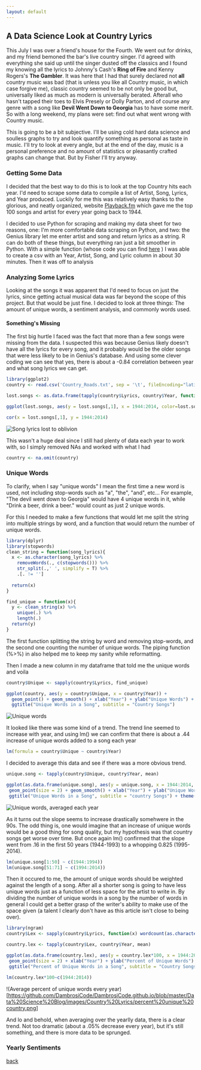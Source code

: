 ```yaml
---
layout: default
---
```


## A Data Science Look at Country Lyrics

  This July I was over a friend's house for the Fourth. We went out for drinks, and my friend bemoned the bar's live country singer. I'd agreed with everything she said up until the singer dusted off the classics and I found my knowing all the lyrics to Johnny's Cash's **Ring of Fire** and Kenny Rogers's **The Gambler**. It was here that I had that surely declared not **all** country music was bad (that is unless you like all Country music, in which case forgive me), classic country seemed to be not only be good but, universally liked as much as modern is universally berated. Afterall who hasn't tapped their toes to Elvis Presely or Dolly Parton, and of course any genre with a song like **Devil Went Down to Georgia** has to have some merit. So with a long weekend, my plans were set: find out what went wrong with Country music.
  
  This is going to be a bit subjective. I'll be using cold hard data science and soulless graphs to try and look quantify something as personal as taste in music. I'll try to look at every angle, but at the end of the day, music is a personal preference and no amount of statistics or pleasantly crafted graphs can change that. But by Fisher I'll try anyway.
  
### Getting Some Data
  
  I decided that the best way to do this is to look at the top Country hits each year. I'd need to scrape some data to compile a list of Artist, Song, Lyrics, and Year produced. Luckily for me this was relatively easy thanks to the glorious, and neatly organized, website [Playback.fm](https://playback.fm/charts/country) which gave me the top 100 songs and artist for every year going back to 1944. 
  
  I decided to use Python for scraping and making my data sheet for two reasons, one: I'm more comfortable data scraping on Python, and two: the Genius library let me enter artist and song and return lyrics as a string. R can do both of these things, but everything ran just a bit smoother in Python. With a simple function (whose code you can find [here](https://github.com/DambrosiCode/music_analysis/blob/master/lyrics%20getter) ) I was able to create a csv with an Year, Artist, Song, and Lyric column in about 30 minutes. Then it was off to analysis
  
  ### Analyzing Some Lyrics
  
   Looking at the songs it was apparent that I'd need to focus on just the lyrics, since getting actual musical data was far beyond the scope of this project. But that would be just fine. I decided to look at three things: The amount of unique words, a sentiment analysis, and commonly words used.
   
  #### Something's Missing
  
  The first big hurtle I faced was the fact that more than a few songs were missing from the data. I suspected this was because Genius likely doesn't have all the lyrics for every song, and it probably would be the older songs that were less likely to be in Genius's database. And using some clever coding we can see that yes, there is about a -0.84 correlation between year and what song lyrics we can get.  
  
  
```R
library(ggplot2)
country <- read.csv('Country_Roads.txt', sep = '\t', fileEncoding="latin1")  

lost.songs <- as.data.frame(tapply(country$Lyrics, country$Year, function(x) sum(is.na(x))))  

ggplot(lost.songs, aes(y = lost.songs[,1], x = 1944:2014, color=lost.songs[,1])) +   geom_point(size = 3) + xlab('Year') + ylab('Lost Songs') + ggtitle("Lost Songs") +  theme(legend.position = "none")

cor(x = lost.songs[,1], y = 1944:2014)
```  
![Song lyrics lost to oblivion](https://github.com/DambrosiCode/DambrosiCode.github.io/blob/master/Data%20Science%20Blog/images/Country%20Lyrics/Lost%20Songs%20Country.png)

This wasn't a huge deal since I still had plenty of data each year to work with, so I simply removed NAs and worked with what I had
```R
country <- na.omit(country)
```  

### Unique Words

To clarify, when I say "unique words" I mean the first time a new word is used, not including stop-words such as "a", "the", "and", etc... For example, "The devil went down to Georgia" would have 4 unique words in it, while "Drink a beer, drink a beer." would count as just 2 unique words.

For this I needed to make a few functions that would let me split the string into multiple strings by word, and a function that would return the number of unique words. 
```R
library(dplyr)
library(stopwords)
clean_string = function(song_lyrics){
  x <- as.character(song_lyrics) %>%
    removeWords(., c(stopwords())) %>%
    str_split(.,' ', simplify = T) %>% 
    .[. != '']
  
  return(x)
}

find_unique = function(x){
  y <- clean_string(x) %>%
    unique(.) %>%
    length(.)
  return(y)
}
```  
The first function splitting the string by word and removing stop-words, and the second one counting the number of unique words. The piping function (%>%) in also helped me to keep my sanity while reformatting.  

Then I made a new column in my dataframe that told me the unique words and voila
```R
country$Unique <- sapply(country$Lyrics, find_unique)

ggplot(country, aes(y = country$Unique, x = country$Year)) + 
  geom_point() + geom_smooth() + xlab("Year") + ylab("Unique Words") + 
  ggtitle("Unique Words in a Song", subtitle = "Country Songs")
```  
![Unique words](https://github.com/DambrosiCode/DambrosiCode.github.io/blob/master/Data%20Science%20Blog/images/Country%20Lyrics/Unique%20Country.png)
  
 It looked like there was some kind of a trend. The trend line seemed to increase with year, and using lm() we can confirm that there is about a .44 increase of unique words added to a song each year
 ```R
lm(formula = country$Unique ~ country$Year)
```  
   
I decided to average this data and see if there was a more obvious trend. 
 ```R
unique.song <- tapply(country$Unique, country$Year, mean)

ggplot(as.data.frame(unique.song), aes(y = unique.song, x = 1944:2014, color = unique.song)) + 
  geom_point(size = 2) + geom_smooth() + xlab("Year") + ylab("Unique Words") + 
  ggtitle("Unique Words in a Song", subtitle = "country Songs") + theme(legend.position = "none")
``` 
![Unique words, averaged each year](https://github.com/DambrosiCode/DambrosiCode.github.io/blob/master/Data%20Science%20Blog/images/Country%20Lyrics/Mean%20Unique%20Words%20Country.png)

As it turns out the slope seems to increase drastically somehwere in the 90s. The odd thing is, one would imagine that an increase of unique words would be a good thing for song quality, but my hypothesis was that country songs get worse over time. But once again lm() confirmed that the slope went from .16 in the first 50 years (1944-1993) to a whopping 0.825 (1995-2014). 
 ```R
lm(unique.song[1:50] ~ c(1944:1994))
lm(unique.song[51:71] ~ c(1994:2014))
``` 

Then it occured to me, the amount of unique words should be weighted against the length of a song. After all a shorter song is going to have less unique words just as a function of less space for the artist to write in. By dividing the number of unique words in a song by the number of words in general I could get a better grasp of the writer's ability to make use of the space given (a talent I clearly don't have as this article isn't close to being over). 

 ```R
library(ngram)
country$Lex <- sapply(country$Lyrics, function(x) wordcount(as.character(unique(clean_string(x))))/wordcount(as.character(x)))

country.lex <- tapply(country$Lex, country$Year, mean)

ggplot(as.data.frame(country.lex), aes(y = country.lex*100, x = 1944:2014, color = country.lex)) + 
  geom_point(size = 2) + xlab("Year") + ylab("Percent of Unique Words") + geom_smooth(se = F, method = 'lm') + 
  ggtitle("Percent of Unique Words in a Song", subtitle = "Country Songs") + theme(legend.position = "none")

lm(country.lex*100~c(1944:2014))
``` 
!(Average percent of unique words every year)[https://github.com/DambrosiCode/DambrosiCode.github.io/blob/master/Data%20Science%20Blog/images/Country%20Lyrics/percent%20unique%20country.png]

And lo and behold, when averaging over the yearlly data, there is a clear trend. Not too dramatic (about a .05% decrease every year), but it's still something, and there is more data to be sprunged. 

### Yearly Sentiments
   
[back](../../)















